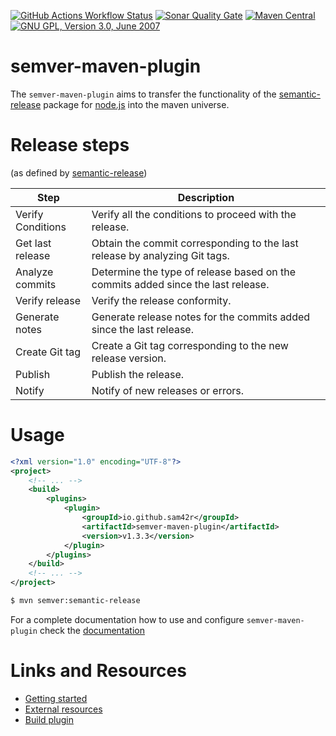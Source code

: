 [![GitHub Actions Workflow Status](https://img.shields.io/github/actions/workflow/status/sam42r/semver-maven-plugin/maven.yml?label=Build)](https://github.com/Sam42R/semver-maven-plugin/actions?query=branch%3Amain)
[![Sonar Quality Gate](https://img.shields.io/sonar/quality_gate/Sam42R_semver-maven-plugin?server=https%3A%2F%2Fsonarcloud.io&label=Quality%20Gate)](https://sonarcloud.io/project/overview?id=Sam42R_semver-maven-plugin)
[![Maven Central](https://img.shields.io/maven-central/v/io.github.sam42r/semver-maven-plugin.svg?label=Maven%20Central)](https://central.sonatype.com/artifact/io.github.sam42r/semver-maven-plugin)
[![GNU GPL, Version 3.0, June 2007](https://img.shields.io/github/license/sam42r/semver-maven-plugin.svg?label=License)](https://www.gnu.org/licenses/gpl-3.0.txt)

# semver-maven-plugin

The `semver-maven-plugin` aims to transfer the functionality of the
[semantic-release](https://www.npmjs.com/package/semantic-release) package for
[node.js](https://nodejs.org/en) into the maven universe.

# Release steps
(as defined by [semantic-release](https://www.npmjs.com/package/semantic-release))

| Step              | Description                                                                      |
|-------------------|----------------------------------------------------------------------------------|
| Verify Conditions | Verify all the conditions to proceed with the release.                           |
| Get last release  | Obtain the commit corresponding to the last release by analyzing Git tags.       |
| Analyze commits   | Determine the type of release based on the commits added since the last release. |
| Verify release    | Verify the release conformity.                                                   |
| Generate notes    | Generate release notes for the commits added since the last release.             |
| Create Git tag    | Create a Git tag corresponding to the new release version.                       |
| Publish           | Publish the release.                                                             |
| Notify            | Notify of new releases or errors.                                                |

# Usage

```xml
<?xml version="1.0" encoding="UTF-8"?>
<project>
    <!-- ... -->
    <build>
        <plugins>
            <plugin>
                <groupId>io.github.sam42r</groupId>
                <artifactId>semver-maven-plugin</artifactId>
                <version>v1.3.3</version>
            </plugin>
        </plugins>
    </build>
    <!-- ... -->
</project>
```
```bash
$ mvn semver:semantic-release
```
For a complete documentation how to use and configure `semver-maven-plugin` check the [documentation](docs/README.md#usage-and-configuration)

# Links and Resources

- [Getting started](docs/README.md)
- [External resources](docs/external-resources.md)
- [Build plugin](docs/build-plugin.md)
